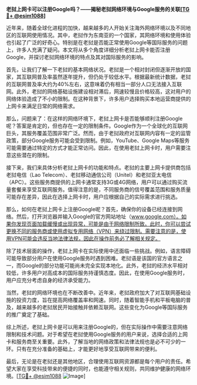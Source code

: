 **老挝上网卡可以注册Google吗？——揭秘老挝网络环境与Google服务的关联[[TG💪+ @esim1088](https://t.me/s/esim1088)]**

近年来，随着全球化进程的加快，越来越多的人开始关注海外网络环境以及不同地区的互联网使用情况。其中，老挝作为东南亚的一个国家，其网络环境和使用体验也引起了广泛的好奇心。特别是在老挝是否能正常使用Google等国际服务的问题上，许多人充满了疑问。本文将从多个角度详细分析老挝上网卡能否注册Google，并探讨老挝网络环境的特点及其对国际服务的影响。

首先，让我们了解一下老挝的基本网络状况。老挝是一个相对封闭但逐渐开放的国家，其互联网普及率虽然逐年提升，但仍处于较低水平。根据最新统计数据，老挝的互联网普及率大约为40%左右，这意味着仍有相当一部分人口无法接入互联网。此外，老挝的网络基础设施建设相对滞后，网速较慢且价格较高，这对用户的网络体验造成了不小的限制。在这种背景下，许多用户选择购买本地运营商提供的上网卡来满足日常的网络需求。

那么，问题来了：在这样的网络环境下，老挝上网卡是否能够顺利注册Google呢？答案是肯定的，但也存在一定的限制条件。Google作为一个全球化的互联网巨头，其服务覆盖范围非常广泛。然而，由于老挝政府对互联网内容有一定的监管政策，部分Google服务可能会受到限制。例如，YouTube、Google Maps等服务可能需要通过特定的方式才能正常访问。因此，在使用老挝上网卡时，用户需要注意这些潜在的限制。

接下来，我们来具体分析老挝上网卡的功能和特点。老挝的主要上网卡提供商包括老挝电信（Lao Telecom）、老挝移动通信公司（Unitel）和老挝亚太电信（APC）。这些服务商提供的上网卡通常支持3G或4G网络，用户可以通过购买流量套餐来享受互联网服务。值得注意的是，不同服务商的信号覆盖范围和服务质量可能存在差异，因此在选择上网卡时，用户应根据自己的实际需求进行挑选。

那么，如何在老挝上网卡上注册Google呢？首先，确保你的设备已经连接到网络。然后，打开浏览器并输入Google的官方网站地址（www.google.com）。如果你发现页面加载缓慢或出现异常，可能是由于网络限制所致。此时，你可以尝试更换不同的服务商或使用虚拟专用网络（VPN）来绕过限制。需要注意的是，使用VPN可能会违反当地法律法规，因此在操作前务必了解相关规定。

除了技术层面的操作，老挝上网卡在实际使用中还面临一些挑战。例如，语言障碍可能导致部分用户在使用Google服务时遇到困难。老挝语是该国的官方语言之一，而Google的部分功能可能尚未完全实现本地化。此外，老挝的经济水平相对较低，许多用户对高成本的国际服务持谨慎态度。因此，在使用Google服务时，用户应充分考虑自身的经济承受能力。

当然，老挝的网络环境也在不断改善中。近年来，老挝政府加大了对互联网基础设施的投资力度，旨在提高网络覆盖率和网速。同时，随着智能手机和平板电脑的普及，越来越多的老挝居民开始接触并依赖互联网。这些变化为Google等国际服务的推广奠定了基础。

综上所述，老挝上网卡是可以用来注册Google的，但在实际操作中需要注意网络限制和技术问题。对于希望在老挝使用Google服务的用户来说，选择合适的上网卡和服务商至关重要。此外，了解当地的网络政策和法律法规也是必不可少的一环。只有在充分准备的基础上，才能更好地享受互联网带来的便利。

最后，无论是在老挝还是其他地区，合理使用互联网资源都是每个用户的责任。希望大家在享受科技带来的便捷的同时，也能遵守相关规则，共同维护健康的网络环境。[[TG💪+ @esim1088](https://t.me/s/esim1088) ![Image](https://i.postimg.cc/4NQfJmqS/Snipaste-2025-05-13-00-14-12.png)]